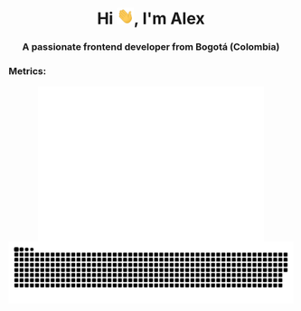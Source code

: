 <h1 align="center">Hi <img src="https://github.com/ABSphreak/ABSphreak/blob/master/gifs/Hi.gif" width="30px">, I'm Alex</h1>
<h3 align="center">A passionate frontend developer from Bogotá (Colombia)</h3>

</p>

<h3 align="left">Metrics:</h3>
<p align="center">
<img align="center" src="/github-metrics.svg" alt="Metrics" width="400"> <br>
<img align="center" src="/github-contribution-grid-snake.svg" alt="animation" width="700">
</p>
